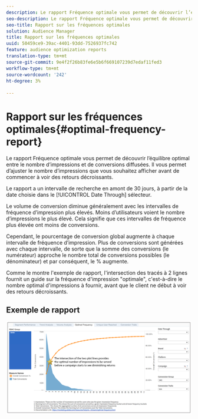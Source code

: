 ```yaml
---
description: Le rapport Fréquence optimale vous permet de découvrir l’équilibre optimal entre le nombre d’impressions et de conversions diffusées. Il vous permet d’ajuster le nombre d’impressions que vous souhaitez afficher avant de commencer à voir des retours décroissants.
seo-description: Le rapport Fréquence optimale vous permet de découvrir l’équilibre optimal entre le nombre d’impressions et de conversions diffusées. Il vous permet d’ajuster le nombre d’impressions que vous souhaitez afficher avant de commencer à voir des retours décroissants.
seo-title: Rapport sur les fréquences optimales
solution: Audience Manager
title: Rapport sur les fréquences optimales
uuid: 50459ce9-39ac-4401-93dd-7526937fc742
feature: audience optimization reports
translation-type: tm+mt
source-git-commit: 9e4f2f26b83fe6e5b6f669107239d7edaf11fed3
workflow-type: tm+mt
source-wordcount: '242'
ht-degree: 3%

---
```



# Rapport sur les fréquences optimales{#optimal-frequency-report}

Le rapport Fréquence optimale vous permet de découvrir l’équilibre optimal entre le nombre d’impressions et de conversions diffusées. Il vous permet d’ajuster le nombre d’impressions que vous souhaitez afficher avant de commencer à voir des retours décroissants.

Le rapport a un intervalle de recherche en amont de 30 jours, à partir de la date choisie dans le [!UICONTROL Date Through] sélecteur.

Le volume de conversion diminue généralement avec les intervalles de fréquence d’impression plus élevés. Moins d’utilisateurs voient le nombre d’impressions le plus élevé. Cela signifie que ces intervalles de fréquence plus élevée ont moins de conversions.

Cependant, le pourcentage de conversion global augmente à chaque intervalle de fréquence d’impression. Plus de conversions sont générées avec chaque intervalle, de sorte que la somme des conversions (le numérateur) approche le nombre total de conversions possibles (le dénominateur) et par conséquent, le % augmente.

Comme le montre l&#39;exemple de rapport, l&#39;intersection des tracés à 2 lignes fournit un guide sur la fréquence d&#39;impression &quot;optimale&quot;, c&#39;est-à-dire le nombre optimal d&#39;impressions à fournir, avant que le client ne début à voir des retours décroissants.

## Exemple de rapport

![fréquence optimale](assets/optimal-frequency2.png)